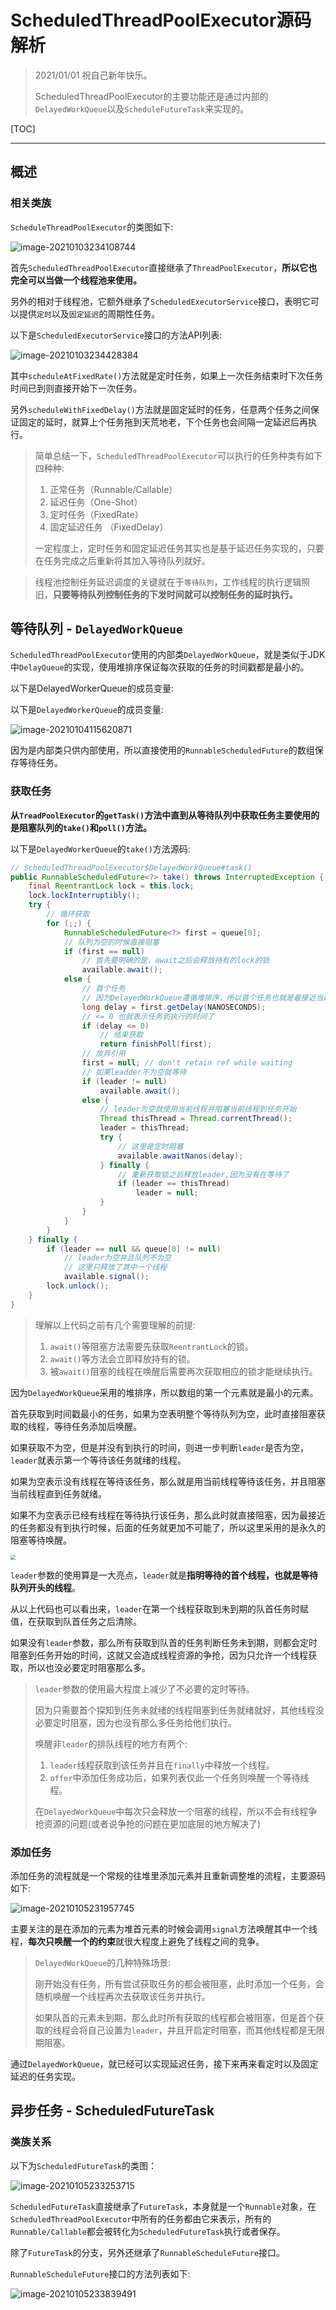 # ScheduledThreadPoolExecutor源码解析

> 2021/01/01 祝自己新年快乐。
>
> ScheduledThreadPoolExecutor的主要功能还是通过内部的`DelayedWorkQueue`以及`ScheduleFutureTask`来实现的。

[TOC]

---

## 概述


###  相关类族

`ScheduleThreadPoolExecutor`的类图如下:

![image-20210103234108744](/home/chen/github/_note/pic/image-20210103234108744.png)

首先`ScheduledThreadPoolExecutor`直接继承了`ThreadPoolExecutor`，**所以它也完全可以当做一个线程池来使用。**

另外的相对于线程池，它额外继承了`ScheduledExecutorService`接口，表明它可以提供`定时`以及`固定延迟`的周期性任务。

以下是`ScheduledExecutorService`接口的方法API列表:

![image-20210103234428384](/home/chen/github/_note/pic/image-20210103234428384.png)

其中`scheduleAtFixedRate()`方法就是定时任务，如果上一次任务结束时下次任务时间已到则直接开始下一次任务。

另外`scheduleWithFixedDelay()`方法就是固定延时的任务，任意两个任务之间保证固定的延时，就算上个任务拖到天荒地老，下个任务也会间隔一定延迟后再执行。



> 简单总结一下，`ScheduledThreadPoolExecutor`可以执行的任务种类有如下四种种:
>
> 1. 正常任务（Runnable/Callable）
> 2. 延迟任务（One-Shot）
> 3. 定时任务（FixedRate）
> 4. 固定延迟任务 （FixedDelay）
>
> 一定程度上，定时任务和固定延迟任务其实也是基于延迟任务实现的，只要在任务完成之后重新将其加入等待队列就好。





> 线程池控制任务延迟调度的关键就在于`等待队列`，工作线程的执行逻辑照旧，**只要等待队列控制任务的下发时间就可以控制任务的延时执行。**

## 等待队列 - `DelayedWorkQueue`

`ScheduledThreadPoolExecutor`使用的内部类`DelayedWorkQueue`，就是类似于JDK中`DelayQueue`的实现，使用堆排序保证每次获取的任务的时间戳都是最小的。

以下是DelayedWorkerQueue的成员变量:

以下是`DelayedWorkerQueue`的成员变量:

![image-20210104115620871](/home/chen/github/_note/pic/image-20210104115620871.png)

因为是内部类只供内部使用，所以直接使用的`RunnableScheduledFuture`的数组保存等待任务。





### 获取任务

**从`TreadPoolExecutor`的`getTask()`方法中直到从等待队列中获取任务主要使用的是阻塞队列的`take()`和`poll()`方法。**

以下是`DelayedWorkerQueue`的`take()`方法源码:

```java
// ScheduledThreadPoolExecutor$DelayedWorkQueue#task()
public RunnableScheduledFuture<?> take() throws InterruptedException {
    final ReentrantLock lock = this.lock;
    lock.lockInterruptibly();
    try {
        // 循环获取
        for (;;) {
            RunnableScheduledFuture<?> first = queue[0];
            // 队列为空的时候直接阻塞
            if (first == null)
                // 首先要明确的是，await之后会释放持有的lock的锁
                available.await();
            else {
                // 首个任务
                // 因为DelayedWorkQueue遵循堆排序，所以首个任务也就是最接近当前时间的任务
                long delay = first.getDelay(NANOSECONDS);
                // <= 0 也就表示任务到执行的时间了
                if (delay <= 0)
                    // 结束获取
                    return finishPoll(first);
                // 放弃引用
                first = null; // don't retain ref while waiting
                // 如果leadder不为空就等待
                if (leader != null)
                    available.await();
                else {
                    // leader为空就使用当前线程并阻塞当前线程到任务开始
                    Thread thisThread = Thread.currentThread();
                    leader = thisThread;
                    try {
                        // 这里是定时阻塞
                        available.awaitNanos(delay);
                    } finally {
                        // 重新获取锁之后释放leader,因为没有在等待了
                        if (leader == thisThread)
                            leader = null;
                    }
                }
            }
        }
    } finally {
        if (leader == null && queue[0] != null)
            // leader为空并且队列不为空
            // 这里只释放了其中一个线程
            available.signal();
        lock.unlock();
    }
}
```

> 理解以上代码之前有几个需要理解的前提:
>
> 1. `await()`等阻塞方法需要先获取`ReentrantLock`的锁。
> 2. `await()`等方法会立即释放持有的锁。
> 3. 被`await()`阻塞的线程在唤醒后需要再次获取相应的锁才能继续执行。



因为`DelayedWorkQueue`采用的堆排序，所以数组的第一个元素就是最小的元素。

首先获取到时间戳最小的任务，如果为空表明整个等待队列为空，此时直接阻塞获取的线程，等待任务添加后唤醒。

如果获取不为空，但是并没有到执行的时间，则进一步判断`leader`是否为空，`leader`就表示第一个等待该任务就绪的线程。

如果为空表示没有线程在等待该任务，那么就是用当前线程等待该任务，并且阻塞当前线程直到任务就绪。

如果不为空表示已经有线程在等待执行该任务，那么此时就直接阻塞，因为最接近的任务都没有到执行时候，后面的任务就更加不可能了，所以这里采用的是永久的阻塞等待唤醒。

<img src="/home/chen/github/_note/pic/DelayedWorkQueue%E4%B8%AD%E4%BB%BB%E5%8A%A1%E7%9A%84%E8%8E%B7%E5%8F%96%E6%B5%81%E7%A8%8B.png" style="zoom:50%;" />



`leader`参数的使用算是一大亮点，`leader`就是**指明等待的首个线程，也就是等待队列开头的线程**。

从以上代码也可以看出来，`leader`在第一个线程获取到未到期的队首任务时赋值，在获取到队首任务之后清除。

如果没有`leader`参数，那么所有获取到队首的任务判断任务未到期，则都会定时阻塞到任务开始的时间，这就又会造成线程资源的争抢，因为只允许一个线程获取，所以也没必要定时阻塞那么多。

> `leader`参数的使用最大程度上减少了不必要的定时等待。
>
> 因为只需要首个探知到任务未就绪的线程阻塞到任务就绪就好，其他线程没必要定时阻塞，因为也没有那么多任务给他们执行。
>
> 唤醒非`leader`的排队线程的地方有两个:
>
> 1. `leader`线程获取到该任务并且在`finally`中释放一个线程。
> 2. `offer`中添加任务成功后，如果列表仅此一个任务则唤醒一个等待线程。
>
> 在`DelayedWorkQueue`中每次只会释放一个阻塞的线程，所以不会有线程争抢资源的问题(或者说争抢的问题在更加底层的地方解决了)



### 添加任务

添加任务的流程就是一个常规的往堆里添加元素并且重新调整堆的流程，主要源码如下:

![image-20210105231957745](/home/chen/github/_note/pic/image-20210105231957745.png)

主要关注的是在添加的元素为堆首元素的时候会调用`signal`方法唤醒其中一个线程，**每次只唤醒一个的约束**就很大程度上避免了线程之间的竞争。



> `DelayedWorkQueue`的几种特殊场景:
>
> 刚开始没有任务，所有尝试获取任务的都会被阻塞，此时添加一个任务，会随机唤醒一个线程再次去获取该任务并执行。
>
> 如果队首的元素未到期，那么此时所有获取的线程都会被阻塞，但是首个获取的线程会将自己设置为`leader`，并且开启定时阻塞，而其他线程都是无限期阻塞。





通过`DelayedWorkQueue`，就已经可以实现延迟任务，接下来再来看定时以及固定延迟的任务实现。



## 异步任务 - ScheduledFutureTask



### 类族关系

以下为`ScheduledFutureTask`的类图：

![image-20210105233253715](/home/chen/github/_note/pic/image-20210105233253715.png)

`ScheduledFutureTask`直接继承了`FutureTask`，本身就是一个`Runnable`对象，在`ScheduledThreadPoolExecutor`中所有的任务都由它来表示，所有的`Runnable/Callable`都会被转化为`ScheduledFutureTask`执行或者保存。

除了`FutureTask`的分支，另外还继承了`RunnableScheduleFuture`接口。

`RunnableScheduleFuture`接口的方法列表如下:

![image-20210105233839491](/home/chen/github/_note/pic/image-20210105233839491.png)

